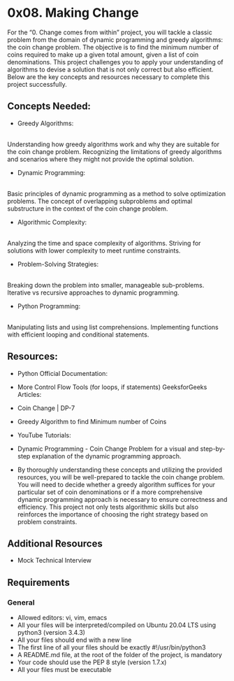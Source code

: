 # 0x08. Making Change

For the “0. Change comes from within” project, you will tackle a classic problem from the domain of dynamic programming and greedy algorithms: the coin change problem. The objective is to find the minimum number of coins required to make up a given total amount, given a list of coin denominations. This project challenges you to apply your understanding of algorithms to devise a solution that is not only correct but also efficient. Below are the key concepts and resources necessary to complete this project successfully.

## Concepts Needed:
- Greedy Algorithms:
<br />
Understanding how greedy algorithms work and why they are suitable for the coin change problem.
Recognizing the limitations of greedy algorithms and scenarios where they might not provide the optimal solution.

- Dynamic Programming:
<br />
Basic principles of dynamic programming as a method to solve optimization problems.
The concept of overlapping subproblems and optimal substructure in the context of the coin change problem.

- Algorithmic Complexity:
<br />
Analyzing the time and space complexity of algorithms.
Striving for solutions with lower complexity to meet runtime constraints.

- Problem-Solving Strategies:
<br />
Breaking down the problem into smaller, manageable sub-problems.
Iterative vs recursive approaches to dynamic programming.

- Python Programming:
<br />
Manipulating lists and using list comprehensions.
Implementing functions with efficient looping and conditional statements.

## Resources:
- Python Official Documentation:

- More Control Flow Tools (for loops, if statements)
GeeksforGeeks Articles:

- Coin Change | DP-7
- Greedy Algorithm to find Minimum number of Coins
- YouTube Tutorials:

- Dynamic Programming - Coin Change Problem for a visual and step-by-step explanation of the dynamic programming approach.
- By thoroughly understanding these concepts and utilizing the provided resources, you will be well-prepared to tackle the coin change problem. You will need to decide whether a greedy algorithm suffices for your particular set of coin denominations or if a more comprehensive dynamic programming approach is necessary to ensure correctness and efficiency. This project not only tests algorithmic skills but also reinforces the importance of choosing the right strategy based on problem constraints.

## Additional Resources
- Mock Technical Interview
## Requirements
### General
- Allowed editors: vi, vim, emacs
- All your files will be interpreted/compiled on Ubuntu 20.04 LTS using python3 (version 3.4.3)
- All your files should end with a new line
- The first line of all your files should be exactly #!/usr/bin/python3
- A README.md file, at the root of the folder of the project, is mandatory
- Your code should use the PEP 8 style (version 1.7.x)
- All your files must be executable